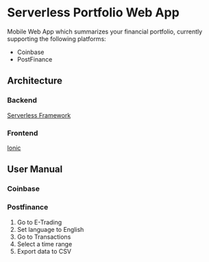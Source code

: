 # Serverless Portfolio Web App

Mobile Web App which summarizes your financial portfolio, currently supporting the following platforms:
* Coinbase
* PostFinance

## Architecture

### Backend

[Serverless Framework](https://serverless.com/framework)

### Frontend

[Ionic](https://ionicframework.com)

## User Manual

### Coinbase

### Postfinance

1. Go to E-Trading
2. Set language to English
3. Go to Transactions
4. Select a time range
5. Export data to CSV
